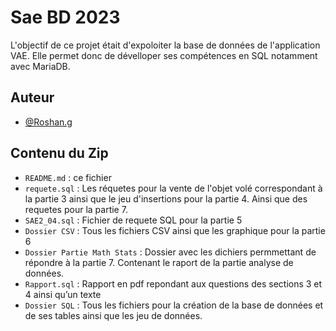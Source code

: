 # Sae BD 2023

L'objectif de ce projet était d'expoloiter la base de données de l'application VAE. Elle permet donc de dévelloper ses compétences en SQL notamment avec MariaDB.

## Auteur

- [@Roshan.g](https://gitlab.com/Roshan.g)


## Contenu du Zip

- `README.md` : ce fichier
- `requete.sql` : Les réquetes pour la vente de l'objet volé correspondant à la partie 3 ainsi que le jeu d'insertions pour la partie 4. Ainsi que des requetes pour la partie 7.
- `SAE2_04.sql` : Fichier de requete SQL pour la partie 5
- `Dossier CSV` : Tous les fichiers CSV ainsi que les graphique pour la partie 6
- `Dossier Partie Math Stats` : Dossier avec les dichiers permmettant de répondre à la partie 7. Contenant le raport de la partie analyse de données.
- `Rapport.sql` : Rapport en pdf repondant aux questions des sections 3 et 4 ainsi qu’un texte
- `Dossier SQL` : Tous les fichiers pour la  création de la base de données et de ses tables ainsi que les jeu de données.